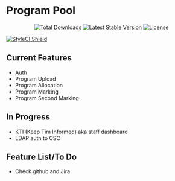 # Program Pool
<p align="center">
<a href="https://packagist.org/packages/wm145/pooler"><img src="https://img.shields.io/packagist/dt/wm145/pooler" alt="Total Downloads"></a>
<a href="https://packagist.org/packages/wm145/pooler"><img src="https://img.shields.io/packagist/v/wm145/pooler" alt="Latest Stable Version"></a>
<a href="https://packagist.org/packages/wm145/pooler"><img src="https://img.shields.io/packagist/l/wm145/pooler" alt="License"></a>
</p>
<a href="#" data-toggle="modal" data-target="#badge-modal">
<img src="https://github.styleci.io/repos/418145146/shield?branch=main" alt="StyleCI Shield">
</a>

## Current Features
- Auth
- Program Upload
- Program Allocation
- Program Marking
- Program Second Marking

## In Progress
- KTI (Keep Tim Informed) aka staff dashboard
- LDAP auth to CSC

## Feature List/To Do
- Check github and Jira